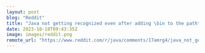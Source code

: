 ```yaml
---
layout: post
blog: "Reddit"
title: "Java not getting recognized even after adding \bin to the path"
date: 2023-10-18T09:43:35Z
image: images/reddit.png
remote_url: "https://www.reddit.com/r/java/comments/17amrg4/java_not_getting_recognized_even_after_adding_bin/"
---
```

